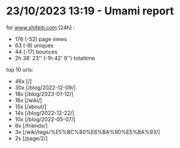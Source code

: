 # 23/10/2023 13:19 - Umami report
for www.shifeiti.com [24h] :

 - 176 (-52) page views
 - 63 (-9) uniques
 - 44 (-17) bounces
 - 2h 38' 23'' (-1h 42' 9'') totaltime


top 10 urls:
 - 46x [/]
 - 30x [/blog/2022-12-09/]
 - 18x [/blog/2023-01-12/]
 - 16x [/wiki/]
 - 15x [/about/]
 - 14x [/blog/2022-12-22/]
 - 10x [/blog/2022-05-07/]
 - 6x [/friends/]
 - 3x [/wiki/tags/%E5%BC%80%E6%BA%90%E5%BA%93/]
 - 2x [/page/2/]


